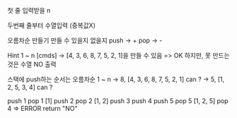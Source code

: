 첫 줄 입력받을 n

두번째 줄부터 수열입력 (중복값X)

오름차순 만들기 만들 수 있을지 없을지
push -> +
pop -> -

Hint
1 ~ n
[cmds] -> [4, 3, 6, 8, 7, 5, 2, 1]을 만들 수 있음
=> OK
하지만, 못 만드는 것은 수열 NO 출력

스택에 push하는 순서는 오름차순 1 ~ n
-> 8, [4, 3, 6, 8, 7, 5, 2, 1] can ?
-> 5, [1, 2, 5, 3, 4] can ?

push 1
pop 1
[1]
push 2
pop 2
[1, 2]
push 3
push 4
push 5
pop 5
[1, 2, 5]
pop 4
=> ERROR return "NO"
